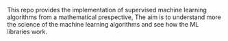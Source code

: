 This repo provides the implementation of supervised machine learning algorithms from a mathematical prespective, The aim is to understand more the science of the machine learning algorithms 
and see how the ML libraries work.
